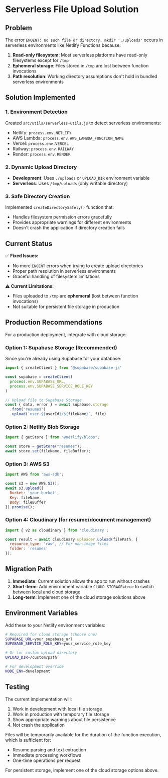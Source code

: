 # Serverless File Upload Solution

## Problem
The error `ENOENT: no such file or directory, mkdir './uploads'` occurs in serverless environments like Netlify Functions because:

1. **Read-only filesystem**: Most serverless platforms have read-only filesystems except for `/tmp`
2. **Ephemeral storage**: Files stored in `/tmp` are lost between function invocations
3. **Path resolution**: Working directory assumptions don't hold in bundled serverless environments

## Solution Implemented

### 1. Environment Detection
Created `src/utils/serverless-utils.js` to detect serverless environments:
- Netlify: `process.env.NETLIFY`
- AWS Lambda: `process.env.AWS_LAMBDA_FUNCTION_NAME`
- Vercel: `process.env.VERCEL`
- Railway: `process.env.RAILWAY`
- Render: `process.env.RENDER`

### 2. Dynamic Upload Directory
- **Development**: Uses `./uploads` or `UPLOAD_DIR` environment variable
- **Serverless**: Uses `/tmp/uploads` (only writable directory)

### 3. Safe Directory Creation
Implemented `createDirectorySafely()` function that:
- Handles filesystem permission errors gracefully
- Provides appropriate warnings for different environments
- Doesn't crash the application if directory creation fails

## Current Status

✅ **Fixed Issues:**
- No more `ENOENT` errors when trying to create upload directories
- Proper path resolution in serverless environments
- Graceful handling of filesystem limitations

⚠️ **Current Limitations:**
- Files uploaded to `/tmp` are **ephemeral** (lost between function invocations)
- Not suitable for persistent file storage in production

## Production Recommendations

For a production deployment, integrate with cloud storage:

### Option 1: Supabase Storage (Recommended)
Since you're already using Supabase for your database:

```javascript
import { createClient } from '@supabase/supabase-js'

const supabase = createClient(
  process.env.SUPABASE_URL,
  process.env.SUPABASE_SERVICE_ROLE_KEY
)

// Upload file to Supabase Storage
const { data, error } = await supabase.storage
  .from('resumes')
  .upload(`user-${userId}/${fileName}`, file)
```

### Option 2: Netlify Blob Storage
```javascript
import { getStore } from "@netlify/blobs";

const store = getStore("resumes");
await store.set(fileName, fileBuffer);
```

### Option 3: AWS S3
```javascript
import AWS from 'aws-sdk';

const s3 = new AWS.S3();
await s3.upload({
  Bucket: 'your-bucket',
  Key: fileName,
  Body: fileBuffer
}).promise();
```

### Option 4: Cloudinary (for resume/document management)
```javascript
import { v2 as cloudinary } from 'cloudinary';

const result = await cloudinary.uploader.upload(filePath, {
  resource_type: 'raw', // For non-image files
  folder: 'resumes'
});
```

## Migration Path

1. **Immediate**: Current solution allows the app to run without crashes
2. **Short-term**: Add environment variable `CLOUD_STORAGE=true` to switch between local and cloud storage
3. **Long-term**: Implement one of the cloud storage solutions above

## Environment Variables

Add these to your Netlify environment variables:

```bash
# Required for cloud storage (choose one)
SUPABASE_URL=your_supabase_url
SUPABASE_SERVICE_ROLE_KEY=your_service_role_key

# Or for custom upload directory
UPLOAD_DIR=/custom/path

# For development override
NODE_ENV=development
```

## Testing

The current implementation will:
1. Work in development with local file storage
2. Work in production with temporary file storage
3. Show appropriate warnings about file persistence
4. Not crash the application

Files will be temporarily available for the duration of the function execution, which is sufficient for:
- Resume parsing and text extraction
- Immediate processing workflows
- One-time operations per request

For persistent storage, implement one of the cloud storage options above. 